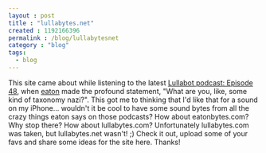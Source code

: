 ```yaml
---
layout : post
title : "lullabytes.net"
created : 1192166396
permalink : /blog/lullabytesnet
category : "blog"
tags:
  - blog
---
```

This site came about while listening to the latest <a href="http://www.lullabot.com/audiocast/podcast-48-taxonomy-taxonomy-taxonomy">Lullabot podcast: Episode 48</a>, when <a href="http://www.lullabot.com/about/jeffeaton">eaton</a> made the profound statement, "What are you, like, some kind of taxonomy nazi?". This got me to thinking that I'd like that for a sound on my iPhone... wouldn't it be cool to have some sound bytes from all the crazy things eaton says on those podcasts? How about eatonbytes.com? Why stop there? How about lullabytes.com? Unfortunately lullabytes.com was taken, but lullabytes.net wasn't! ;) Check it out, upload some of your favs and share some ideas for the site here. Thanks!
